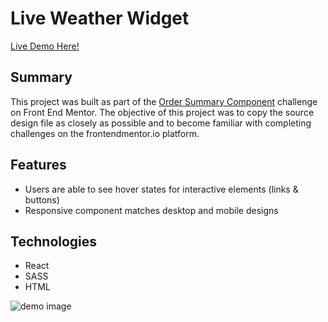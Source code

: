 # Live Weather Widget

[Live Demo Here!](https://zflegle3.github.io/order-summary-component/)

## Summary

This project was built as part of the [Order Summary Component](https://www.frontendmentor.io/challenges/order-summary-component-QlPmajDUj/hub/order-summary-component-04_pcerT8o) challenge on Front End Mentor. The objective of this project was to copy the source design file as closely as possible and to become familiar with completing challenges on the frontendmentor.io platform.

## Features 
* Users are able to see hover states for interactive elements (links & buttons)
* Responsive component matches desktop and mobile designs 


## Technologies
* React
* SASS
* HTML





![demo image](https://raw.githubusercontent.com/zflegle3/order-summary-component/main/src/design/desktop-preview.jpg)

